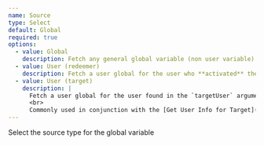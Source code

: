 ```yaml
---
name: Source
type: Select
default: Global
required: true
options:
  - value: Global
    description: Fetch any general global variable (non user variable)
  - value: User (redeemer)
    description: Fetch a user global for the user who **activated** the currently executing action
  - value: User (target)
    description: |
      Fetch a user global for the user found in the `targetUser` argument
      <br>
      Commonly used in conjunction with the [Get User Info for Target](/api/sub-actions/twitch/user/get-user-info-for-target) sub-action
---
```


Select the source type for the global variable

